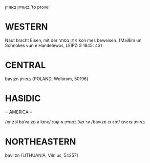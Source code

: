 באַווײַזן
באַוויזן
'to prove'

WESTERN
========

Naut bracht Eisen, mit der מתן בסתר kon mes beweisen.
{Maißim un Schnokes vun e Handelewos, LEIPZIG 1845: 43}

CENTRAL
========

bavɩzn באַוויזן {POLAND, Wolbrom, 50196}

HASIDIC
=======
= AMERICA = 

/er zɔl baˈvaːzn̩ a kɪnc/ ער זאָל באַווײַזן אַ קונץ
/bavɩzn̩ cɩ ɛm/ באַוויזן צו אים

NORTHEASTERN
==============

baviˑzn {LITHUANIA, Vilnius, 54257}
